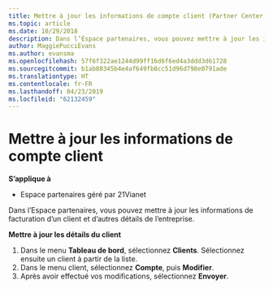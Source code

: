 ```yaml
---
title: Mettre à jour les informations de compte client (Partner Center géré par 21Vianet)
ms.topic: article
ms.date: 10/29/2018
description: Dans l’Espace partenaires, vous pouvez mettre à jour les informations de facturation d’un client et d’autres détails de l’entreprise.
author: MaggiePucciEvans
ms.author: evansma
ms.openlocfilehash: 57f6f322ae1244d99ff16d6f6ed4a3ddd3d61728
ms.sourcegitcommit: b1ab80345b4e4af649fb8cc51d96d798e0791ade
ms.translationtype: HT
ms.contentlocale: fr-FR
ms.lasthandoff: 04/23/2019
ms.locfileid: "62132459"
---
```

# <a name="update-customer-account-information"></a>Mettre à jour les informations de compte client

**S’applique à**

-   Espace partenaires géré par 21Vianet


Dans l’Espace partenaires, vous pouvez mettre à jour les informations de facturation d’un client et d’autres détails de l’entreprise.

**Mettre à jour les détails du client**

1.  Dans le menu **Tableau de bord**, sélectionnez **Clients**. Sélectionnez ensuite un client à partir de la liste.
2.  Dans le menu client, sélectionnez **Compte**, puis **Modifier**.
3.  Après avoir effectué vos modifications, sélectionnez **Envoyer**.
